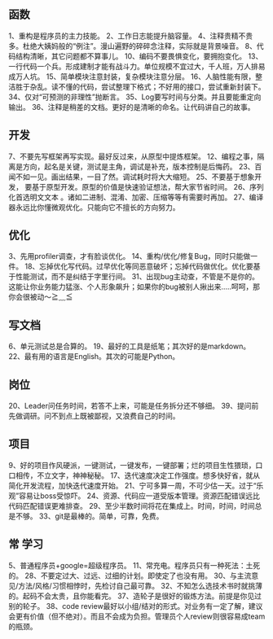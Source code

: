 ## 函数
1、重构是程序员的主力技能。
2、工作日志能提升脑容量。
4、注释贵精不贵多。杜绝大姨妈般的“例注”。漫山遍野的碎碎念注释，实际就是背景噪音。
8、代码结构清晰，其它问题都不算事儿。
10、编码不要畏惧变化，要拥抱变化。
13、一行代码一个兵。形成建制才能有战斗力。单位规模不宜过大，千人班，万人排易成万人坑。
15、简单模块注意封装，复杂模块注意分层。
16、人脑性能有限，整洁胜于杂乱。读不懂的代码，尝试整理下格式；不好用的接口，尝试重新封装下。
34、仅对“可预测的非理性”抛断言。
35、Log要写时间与分类。并且要能重定向输出。
36、注释是稍差的文档。更好的是清晰的命名。让代码讲自己的故事。

## 开发
7、不要先写框架再写实现。最好反过来，从原型中提炼框架。
12、编程之事，隔离是方向，起名是关键，测试是主角，调试是补充，版本控制是后悔药。
23、百闻不如一见。画出结果，一目了然。调试耗时将大大缩短。
25、不要基于想象开发， 要基于原型开发。原型的价值是快速验证想法，帮大家节省时间。
26、序列化首选明文文本 。诸如二进制、混淆、加密、压缩等等有需要时再加。
27、编译器永远比你懂微观优化。只能向它不擅长的方向努力。

## 优化
3、先用profiler调查，才有脸谈优化。
14、重构/优化/修复Bug，同时只能做一件。
18、忘掉优化写代码。过早优化等同恶意破坏；忘掉代码做优化。优化要基于性能测试，而不是纠结于字里行间。
31、出现bug主动查，不管是不是你的。这能让你业务能力猛涨、个人形象飙升；如果你的bug被别人揪出来.....呵呵，那你会很被动～≧﹏≦


## 写文档 
6、单元测试总是合算的。
19、最好的工具是纸笔；其次好的是markdown。
22、最有用的语言是English。其次的可能是Python。

## 岗位
20、Leader问任务时间，若答不上来，可能是任务拆分还不够细。
39、提问前先做调研。问不到点上既被鄙视，又浪费自己的时间。

## 项目
9、好的项目作风硬派，一键测试，一键发布，一键部署；烂的项目生性猥琐，口口相传，不立文字，神神秘秘。
17、迭代速度决定工作强度。想多快好省，就从简化开发流程，加快迭代速度开始。
21、宁可多算一周，不可少估一天。过于“乐观”容易让boss受惊吓。
24、资源、代码应一道受版本管理。资源匹配错误远比代码匹配错误更难排查。
29、至少半数时间将花在集成上。时间，时间，时间总是不够。
33、git是最棒的。简单，可靠，免费。

## 常 学习
5、普通程序员+google=超级程序员。
11、常充电。程序员只有一种死法：土死的。
28、不要定过大、过远、过细的计划。即使定了也没有用。
30、与主流意见/方法/风格/习惯相悖时，先检讨自己最可靠。
32、不知怎么选技术书时就挑薄的。起码不会太贵，且你能看完。
37、造轮子是很好的锻炼方法。前提是你见过别的轮子。
38、code review最好以小组/结对的形式。对业务有一定了解，建议会更有价值（但不绝对）。而且不会成为负担。管理员个人review则很容易成team的瓶颈。




